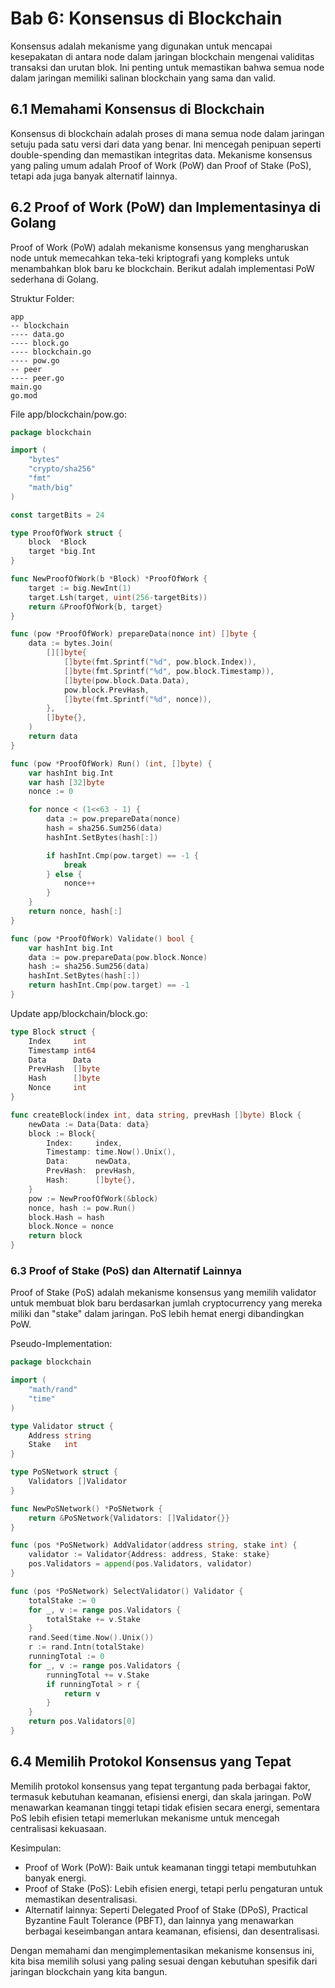 # Bab 6: Konsensus di Blockchain

Konsensus adalah mekanisme yang digunakan untuk mencapai kesepakatan di antara node dalam jaringan blockchain mengenai validitas transaksi dan urutan blok. Ini penting untuk memastikan bahwa semua node dalam jaringan memiliki salinan blockchain yang sama dan valid.

## 6.1 Memahami Konsensus di Blockchain

Konsensus di blockchain adalah proses di mana semua node dalam jaringan setuju pada satu versi dari data yang benar. Ini mencegah penipuan seperti double-spending dan memastikan integritas data. Mekanisme konsensus yang paling umum adalah Proof of Work (PoW) dan Proof of Stake (PoS), tetapi ada juga banyak alternatif lainnya.

## 6.2 Proof of Work (PoW) dan Implementasinya di Golang

Proof of Work (PoW) adalah mekanisme konsensus yang mengharuskan node untuk memecahkan teka-teki kriptografi yang kompleks untuk menambahkan blok baru ke blockchain. Berikut adalah implementasi PoW sederhana di Golang.

Struktur Folder:

```shell
app
-- blockchain
---- data.go
---- block.go
---- blockchain.go
---- pow.go
-- peer
---- peer.go
main.go
go.mod
```

File app/blockchain/pow.go:

```go
package blockchain

import (
	"bytes"
	"crypto/sha256"
	"fmt"
	"math/big"
)

const targetBits = 24

type ProofOfWork struct {
	block  *Block
	target *big.Int
}

func NewProofOfWork(b *Block) *ProofOfWork {
	target := big.NewInt(1)
	target.Lsh(target, uint(256-targetBits))
	return &ProofOfWork{b, target}
}

func (pow *ProofOfWork) prepareData(nonce int) []byte {
	data := bytes.Join(
		[][]byte{
			[]byte(fmt.Sprintf("%d", pow.block.Index)),
			[]byte(fmt.Sprintf("%d", pow.block.Timestamp)),
			[]byte(pow.block.Data.Data),
			pow.block.PrevHash,
			[]byte(fmt.Sprintf("%d", nonce)),
		},
		[]byte{},
	)
	return data
}

func (pow *ProofOfWork) Run() (int, []byte) {
	var hashInt big.Int
	var hash [32]byte
	nonce := 0

	for nonce < (1<<63 - 1) {
		data := pow.prepareData(nonce)
		hash = sha256.Sum256(data)
		hashInt.SetBytes(hash[:])

		if hashInt.Cmp(pow.target) == -1 {
			break
		} else {
			nonce++
		}
	}
	return nonce, hash[:]
}

func (pow *ProofOfWork) Validate() bool {
	var hashInt big.Int
	data := pow.prepareData(pow.block.Nonce)
	hash := sha256.Sum256(data)
	hashInt.SetBytes(hash[:])
	return hashInt.Cmp(pow.target) == -1
}
```

Update app/blockchain/block.go:

```go
type Block struct {
	Index     int
	Timestamp int64
	Data      Data
	PrevHash  []byte
	Hash      []byte
	Nonce     int
}

func createBlock(index int, data string, prevHash []byte) Block {
	newData := Data{Data: data}
	block := Block{
		Index:     index,
		Timestamp: time.Now().Unix(),
		Data:      newData,
		PrevHash:  prevHash,
		Hash:      []byte{},
	}
	pow := NewProofOfWork(&block)
	nonce, hash := pow.Run()
	block.Hash = hash
	block.Nonce = nonce
	return block
}
```

### 6.3 Proof of Stake (PoS) dan Alternatif Lainnya

Proof of Stake (PoS) adalah mekanisme konsensus yang memilih validator untuk membuat blok baru berdasarkan jumlah cryptocurrency yang mereka miliki dan "stake" dalam jaringan. PoS lebih hemat energi dibandingkan PoW.

Pseudo-Implementation:

```go
package blockchain

import (
	"math/rand"
	"time"
)

type Validator struct {
	Address string
	Stake   int
}

type PoSNetwork struct {
	Validators []Validator
}

func NewPoSNetwork() *PoSNetwork {
	return &PoSNetwork{Validators: []Validator{}}
}

func (pos *PoSNetwork) AddValidator(address string, stake int) {
	validator := Validator{Address: address, Stake: stake}
	pos.Validators = append(pos.Validators, validator)
}

func (pos *PoSNetwork) SelectValidator() Validator {
	totalStake := 0
	for _, v := range pos.Validators {
		totalStake += v.Stake
	}
	rand.Seed(time.Now().Unix())
	r := rand.Intn(totalStake)
	runningTotal := 0
	for _, v := range pos.Validators {
		runningTotal += v.Stake
		if runningTotal > r {
			return v
		}
	}
	return pos.Validators[0]
}
```

## 6.4 Memilih Protokol Konsensus yang Tepat

Memilih protokol konsensus yang tepat tergantung pada berbagai faktor, termasuk kebutuhan keamanan, efisiensi energi, dan skala jaringan. PoW menawarkan keamanan tinggi tetapi tidak efisien secara energi, sementara PoS lebih efisien tetapi memerlukan mekanisme untuk mencegah centralisasi kekuasaan.

Kesimpulan:

- Proof of Work (PoW): Baik untuk keamanan tinggi tetapi membutuhkan banyak energi.
- Proof of Stake (PoS): Lebih efisien energi, tetapi perlu pengaturan untuk memastikan desentralisasi.
- Alternatif lainnya: Seperti Delegated Proof of Stake (DPoS), Practical Byzantine Fault Tolerance (PBFT), dan lainnya yang menawarkan berbagai keseimbangan antara keamanan, efisiensi, dan desentralisasi.

Dengan memahami dan mengimplementasikan mekanisme konsensus ini, kita bisa memilih solusi yang paling sesuai dengan kebutuhan spesifik dari jaringan blockchain yang kita bangun.
